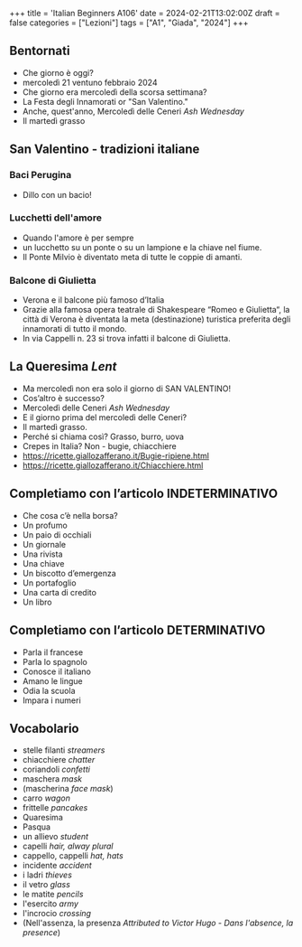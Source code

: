 +++
title = 'Italian Beginners A106'
date = 2024-02-21T13:02:00Z
draft = false
categories = ["Lezioni"]
tags = ["A1", "Giada", "2024"]
+++

## Bentornati

- Che giorno è oggi?
- mercoledì 21 ventuno febbraio 2024
- Che giorno era mercoledì della scorsa settimana?
- La Festa degli Innamorati or "San Valentino."
- Anche, quest'anno, Mercoledì delle Ceneri *Ash Wednesday*
- Il martedì grasso

## San Valentino - tradizioni italiane

### Baci Perugina

- Dillo con un bacio!

### Lucchetti dell'amore

- Quando l'amore è per sempre
- un lucchetto su un ponte o su un lampione e la chiave nel fiume.
- Il Ponte Milvio è diventato meta di tutte le coppie di amanti.

### Balcone di Giulietta

- Verona e il balcone più famoso d’Italia
- Grazie alla famosa opera teatrale di Shakespeare “Romeo e Giulietta“, la città di Verona è
  diventata la meta (destinazione) turistica preferita degli innamorati di tutto il mondo.
- In via Cappelli n. 23 si trova infatti il balcone di Giulietta.

## La Queresima *Lent*

- Ma mercoledì non era solo il giorno di SAN VALENTINO!
- Cos’altro è successo?
- Mercoledì delle Ceneri *Ash Wednesday*
- E il giorno prima del mercoledì delle Ceneri?
- Il martedì grasso.
- Perché si chiama così? Grasso, burro, uova
- Crepes in Italia? Non - bugie, chiacchiere
- https://ricette.giallozafferano.it/Bugie-ripiene.html
- https://ricette.giallozafferano.it/Chiacchiere.html

## Completiamo con l’articolo INDETERMINATIVO

- Che cosa c’è nella borsa?
- Un profumo
- Un paio di occhiali
- Un giornale
- Una rivista
- Una chiave
- Un biscotto d’emergenza
- Un portafoglio
- Una carta di credito
- Un libro

## Completiamo con l’articolo DETERMINATIVO

- Parla il francese
- Parla lo spagnolo
- Conosce il italiano
- Amano le lingue
- Odia la scuola
- Impara i numeri

## Vocabolario

- stelle filanti *streamers*
- chiacchiere *chatter*
- coriandoli *confetti*
- maschera *mask*
- (mascherina *face mask*)
- carro *wagon*
- frittelle *pancakes*
- Quaresima
- Pasqua
- un allievo *student*
- capelli *hair, alway plural*
- cappello, cappelli *hat, hats*
- incidente *accident*
- i ladri *thieves*
- il vetro *glass*
- le matite *pencils*
- l'esercito *army*
- l'incrocio *crossing*
- (Nell'assenza, la presenza *Attributed to Victor Hugo - Dans l'absence, la presence*)
